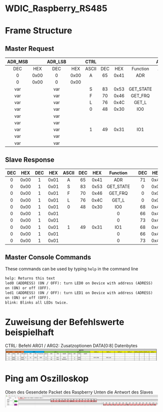 # WDIC_Raspberry_RS485

# Frame Structure
## Master Request

|ADR_MSB| |ADR_LSB| |CTRL| | | |ARG_1| | | |ARG_2| | | |DATA_0|DATA_1|DATA_2|DATA_3|DATA_4|DATA_5|DATA_6|DATA_7|
|:---:|:---:|:---:|:---:|:---:|:---:|:---:|:---:|:---:|:---:|:---:|:---:|:---:|:---:|:---:|:---:|:---:|:---:|:---:|:---:|:---:|:---:|:---:|:---:|
|DEC|HEX|DEC|HEX|ASCII|DEC|HEX|Function|ASCII|DEC|HEX|NAME|ASCII|DEC|HEX|NAME|-|-|-|-|-|-|-|-|
|0|0x00|0|0x00|A|65|0x41|ADR|G|71|0x47|GIVE| |0|0x00|-|ADR_MSB|ADR_LSB|-|-|-|-|-|-|
|0|0x00|0|0x00| | | | |R|82|0x52|REMOVE| |0|0x00|-| | | | | | | | |
|var| |var| |S|83|0x53|GET_STATE| |0|0x00|-| |0|0x00|-|-|-|-|-|-|-|-|-|
|var| |var| |F|70|0x46|GET_FRQ| |0|0x00|-| |0|0x00|-|MEASURE_TIME_MSB|MEASURE_TIME_LSB|-|-|-|-|-|-|
|var| |var| |L|76|0x4C|GET_L| |0|0x00|-| |0|0x00|-|-|-|-|-|-|-|-|-|
|var| |var| |0|48|0x30|IO0|D|68|0x44|SET_IN_OUT| |var|var|IN_OUT|-|-|-|-|-|-|-|-|
|var| |var| | | | | |B|66|0x42|READ| |0|0x00|-|-|-|-|-|-|-|-|-|
|var| |var| | | | | |I|73|0x49|SET| |var|var|ON_OFF|-|-|-|-|-|-|-|-|
|var| |var| |1|49|0x31|IO1|D|68|0x44|SET_IN_OUT| |var|var|IN_OUT|-|-|-|-|-|-|-|-|
|var| |var| | | | | |B|66|0x42|READ| |0|0x00|-|-|-|-|-|-|-|-|-|
|var| |var| | | | | |I|73|0x49|SET| |0|0x00|ON_OFF|-|-|-|-|-|-|-|-|


## Slave Response

|DEC|HEX|DEC|HEX|ASCII|DEC|HEX|Function| |DEC|HEX|NAME| |DEC|HEX|NAME|-|-|-|-|-|-|-|-|
|:---:|:---:|:---:|:---:|:---:|:---:|:---:|:---:|:---:|:---:|:---:|:---:|:---:|:---:|:---:|:---:|:---:|:---:|:---:|:---:|:---:|:---:|:---:|:---:|
|0|0x00|1|0x01|A|65|0x41|ADR| |71|0x47|GIVE| |1|0x01|-|-|-|-|-|-|-|-|-|
|0|0x00|1|0x01|S|83|0x53|GET_STATE| |0|0x00|-| |0|0x00|-|IO0_IN_OUT|IO0_STATE|IO1_IN_OUT|IO1_STATE|-|-|-|-|
|0|0x00|1|0x01|F|70|0x46|GET_FRQ| |0|0x00|-| |0|0x00|-|FRQ_MSB|FRQ|FRG|FRQ_LSB| | | | |
|0|0x00|1|0x01|L|76|0x4C|GET_L| |0|0x00|-| |0|0x00|-|L| | | | | | | |
|0|0x00|1|0x01|0|48|0x30|IO0| |68|0x44|SET_IN_OUT| |var|var|IN_OUT|IN_OUT|-|-|-|-|-|-|-|
|0|0x00|1|0x01| | | |0| |66|0x42|READ| |0|0x00|-|READ_IO0|-|-|-|-|-|-|-|
|0|0x00|1|0x01| | | |0| |73|0x49|SET| |var|var|ON_OFF|READ_IO0|-|-|-|-|-|-|-|
|0|0x00|1|0x01|1|49|0x31|IO1| |68|0x44|SET_IN_OUT| |var|var|IN_OUT|IN_OUT|-|-|-|-|-|-|-|
|0|0x00|1|0x01| | | |0| |66|0x42|READ| |0|0x00|-|READ_IO1|-|-|-|-|-|-|-|
|0|0x00|1|0x01| | | |0| |73|0x49|SET| |0|0x00|ON_OFF|READ_IO1|-|-|-|-|-|-|-|

## Master Console Commands
These commands can be used by typing ``help`` in the command line

```
help: Returns this text
led0 (ADDRESS) (ON / OFF): turn LED0 on Device with address (ADRESS) on (ON) or off (OFF).
led1 (ADDRESS) (ON / OFF): turn LED1 on Device with address (ADRESS) on (ON) or off (OFF). 
blink: Blinks all LEDs twice.
```
# Zuweisung der Befehlswerte beispielhaft

CTRL: Befehl
ARG1 / ARG2: Zusatzoptionen
DATA[0:8] Datenbytes
![alt text](images/befehlswerte.PNG)

# Ping am Oszilloskop
Oben des Gesendete Packet des Raspberry
Unten die Antwort des Slaves
![alt text](images/ping.PNG)
